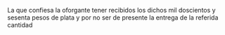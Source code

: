 La que confiesa la oforgante tener recibidos los dichos mil doscientos y sesenta pesos de plata y por no ser de presente la entrega de la referida cantidad